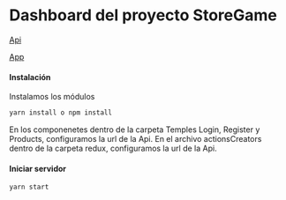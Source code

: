 # Dashboard del proyecto StoreGame

[Api](https://github.com/Altair343/api-StoreGame)

[App](https://github.com/Altair343/app-StoreGame)

#### Instalación
Instalamos los módulos
```bash
yarn install o npm install
```

En los componenetes dentro de la carpeta Temples Login, Register y Products, configuramos la url de la Api.
En el archivo actionsCreators dentro de la carpeta redux, configuramos la url de la Api.

#### Iniciar servidor
```bash
yarn start
```

